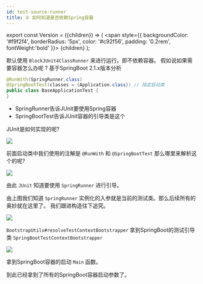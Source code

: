 ```yaml
---
id: test-source-runner
title: ② 如何知道是否依赖Spring容器
---
```


export const Version = ({children}) => (
<span
style={{
backgroundColor: '#f9f2f4',
borderRadius: '5px',
color: '#c92f56',
padding: '0.2rem',
fontWeight:'bold'
}}>
{children}
</span>
);

默认使用 `BlockJUnit4ClassRunner` 来进行运行。即不依赖容器。
假如说如果需要容器怎么办呢 ? <Version>基于SpringBoot 2.1.x版本分析</Version>

```java
@RunWith(SpringRunner.class)
@SpringBootTest(classes = {Application.class}) // 指定启动类
public class BaseApplicationTest {
}
```

- SpringRunner告诉JUnit要使用Spring容器
- SpringBootTest告诉JUnit容器的引导类是这个


JUnit是如何实现的呢?

![](https://img.springlearn.cn/blog/learn_1617791013000.png)

前面启动类中我们使用的注解是 `@RunWith` 和 `@SpringBootTest` 那么哪里来解析这个的呢?


![](https://img.springlearn.cn/blog/learn_1617791209000.png)


由此 `JUnit` 知道要使用 `SpringRunner` 进行引导。

由上图我们知道 `SpringRunner` 实例化的入参就是当前的测试类。那么后续所有的奥妙就在这里了。
我们跟进构造往下追究。

![](https://img.springlearn.cn/blog/learn_1617795279000.png)

`BootstrapUtils#resolveTestContextBootstrapper`
拿到SpringBoot的测试引导类 `SpringBootTestContextBootstrapper`

![](https://img.springlearn.cn/blog/learn_1617795346000.png)

拿到SpringBoot容器的启动 `Main` 函数。

到此已经拿到了所有的SpringBoot容器启动参数了。




